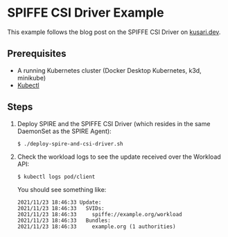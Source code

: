 # SPIFFE CSI Driver Example

This example follows the blog post on the SPIFFE CSI Driver on [kusari.dev](https://www.kusari.dev/blog/).

## Prerequisites

- A running Kubernetes cluster (Docker Desktop Kubernetes, k3d, minikube)
- [Kubectl](https://kubernetes.io/docs/tasks/tools/#kubectl)

## Steps

1. Deploy SPIRE and the SPIFFE CSI Driver (which resides in the same DaemonSet as the SPIRE Agent):

    ```
    $ ./deploy-spire-and-csi-driver.sh
    ```

2. Check the workload logs to see the update received over the Workload API:

    ```
    $ kubectl logs pod/client
    ```

    You should see something like:

    ```
    2021/11/23 18:46:33 Update:
    2021/11/23 18:46:33   SVIDs:
    2021/11/23 18:46:33     spiffe://example.org/workload
    2021/11/23 18:46:33   Bundles:
    2021/11/23 18:46:33     example.org (1 authorities)
    ```
